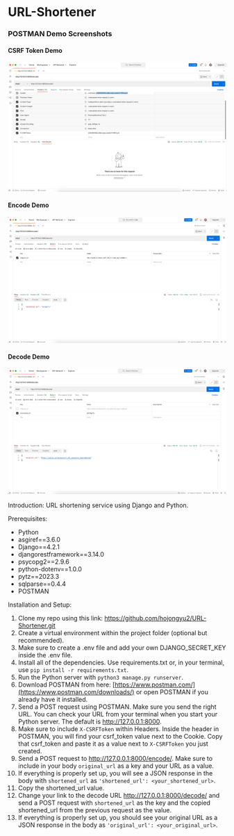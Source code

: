 # URL-Shortener
### POSTMAN Demo Screenshots

#### CSRF Token Demo
![CSRFTOKEN Demo](assets/csrftoken-demo.png)

#### Encode Demo
![Encode Demo](assets/encode-demo.png)

#### Decode Demo
![Decode Demo](assets/decode-demo.png)

Introduction: URL shortening service using Django and Python.

Prerequisites:
  - Python
  - asgiref==3.6.0
  - Django==4.2.1
  - djangorestframework==3.14.0
  - psycopg2==2.9.6
  - python-dotenv==1.0.0
  - pytz==2023.3
  - sqlparse==0.4.4
  - POSTMAN

Installation and Setup:

1. Clone my repo using this link: https://github.com/hojongyu2/URL-Shortener.git
2. Create a virtual environment within the project folder (optional but recommended).
3. Make sure to create a .env file and add your own DJANGO_SECRET_KEY inside the .env file.
4. Install all of the dependencies. Use requirements.txt or, in your terminal, use `pip install -r requirements.txt`.
5. Run the Python server with `python3 manage.py runserver`.
6. Download POSTMAN from here: [https://www.postman.com/](https://www.postman.com/downloads/) or open POSTMAN if you already have it installed.
7. Send a POST request using POSTMAN. Make sure you send the right URL. You can check your URL from your terminal when you start your Python server. The default is http://127.0.0.1:8000.
8. Make sure to include `X-CSRFToken` within Headers. Inside the header in POSTMAN, you will find your csrf_token value next to the Cookie. Copy that csrf_token and paste it as a value next to `X-CSRFToken` you just created.
9. Send a POST request to http://127.0.0.1:8000/encode/. Make sure to include in your body `original_url` as a key and your URL as a value.
10. If everything is properly set up, you will see a JSON response in the body with `shortened_url` as `'shortened_url': <your_shortened_url>`.
11. Copy the shortened_url value.
12. Change your link to the decode URL http://127.0.0.1:8000/decode/ and send a POST request with `shortened_url` as the key and the copied shortened_url from the previous request as the value.
13. If everything is properly set up, you should see your original URL as a JSON response in the body as `'original_url': <your_original_url>`.
